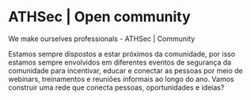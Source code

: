 # ATHSec | Open community
We make ourselves professionals - ATHSec | Community

Estamos sempre dispostos a estar próximos da comunidade, por isso estamos sempre envolvidos em diferentes eventos de segurança da comunidade para incentivar, educar e conectar as pessoas por meio de webinars, treinamentos e reuniões informais ao longo do ano. Vamos construir uma rede que conecta pessoas, oportunidades e ideias?

